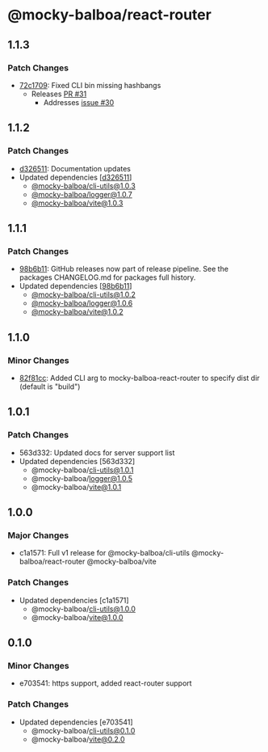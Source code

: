 # @mocky-balboa/react-router

## 1.1.3

### Patch Changes

- [72c1709](https://github.com/mocky-balboa/mocky-balboa/commit/72c1709b85e3d39c03903fc0f89547cc3a4d80eb): Fixed CLI bin missing hashbangs
  - Releases [PR #31](https://github.com/mocky-balboa/mocky-balboa/pull/31)
    - Addresses [issue #30](https://github.com/mocky-balboa/mocky-balboa/issues/30)

## 1.1.2

### Patch Changes

- [d326511](https://github.com/mocky-balboa/mocky-balboa/commit/d3265110ad1c72af09ef2f85cf543df2d5a5bad2): Documentation updates
- Updated dependencies [[d326511](https://github.com/mocky-balboa/mocky-balboa/commit/d3265110ad1c72af09ef2f85cf543df2d5a5bad2)]
  - [@mocky-balboa/cli-utils@1.0.3](https://github.com/mocky-balboa/mocky-balboa/releases/tag/%40mocky-balboa%2Fcli-utils%401.0.3)
  - [@mocky-balboa/logger@1.0.7](https://github.com/mocky-balboa/mocky-balboa/releases/tag/%40mocky-balboa%2Flogger%401.0.7)
  - [@mocky-balboa/vite@1.0.3](https://github.com/mocky-balboa/mocky-balboa/releases/tag/%40mocky-balboa%2Fvite%401.0.3)

## 1.1.1

### Patch Changes

- [98b6b11](https://github.com/mocky-balboa/mocky-balboa/commit/98b6b113136331eeeda0f21990e62776763585f9): GitHub releases now part of release pipeline. See the packages CHANGELOG.md for packages full history.
- Updated dependencies [[98b6b11](https://github.com/mocky-balboa/mocky-balboa/commit/98b6b113136331eeeda0f21990e62776763585f9)]
  - [@mocky-balboa/cli-utils@1.0.2](https://github.com/mocky-balboa/mocky-balboa/releases/tag/%40mocky-balboa%2Fcli-utils%401.0.2)
  - [@mocky-balboa/logger@1.0.6](https://github.com/mocky-balboa/mocky-balboa/releases/tag/%40mocky-balboa%2Flogger%401.0.6)
  - [@mocky-balboa/vite@1.0.2](https://github.com/mocky-balboa/mocky-balboa/releases/tag/%40mocky-balboa%2Fvite%401.0.2)

## 1.1.0

### Minor Changes

- [82f81cc](https://github.com/mocky-balboa/mocky-balboa/commit/82f81cc9cf638035596910b4aad97f8d317db2e8): Added CLI arg to mocky-balboa-react-router to specify dist dir (default is "build")

## 1.0.1

### Patch Changes

- 563d332: Updated docs for server support list
- Updated dependencies [563d332]
  - @mocky-balboa/cli-utils@1.0.1
  - @mocky-balboa/logger@1.0.5
  - @mocky-balboa/vite@1.0.1

## 1.0.0

### Major Changes

- c1a1571: Full v1 release for @mocky-balboa/cli-utils @mocky-balboa/react-router @mocky-balboa/vite

### Patch Changes

- Updated dependencies [c1a1571]
  - @mocky-balboa/cli-utils@1.0.0
  - @mocky-balboa/vite@1.0.0

## 0.1.0

### Minor Changes

- e703541: https support, added react-router support

### Patch Changes

- Updated dependencies [e703541]
  - @mocky-balboa/cli-utils@0.1.0
  - @mocky-balboa/vite@0.2.0
